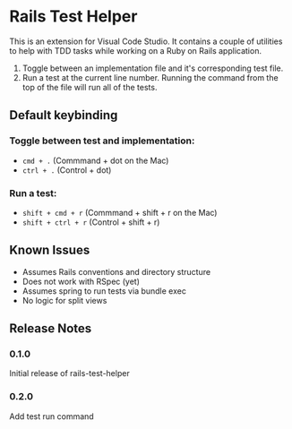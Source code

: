 # Rails Test Helper 

This is an extension for Visual Code Studio. It contains a couple of utilities to help with TDD tasks while working on a Ruby on Rails application.

1. Toggle between an implementation file and it's corresponding test file.
2. Run a test at the current line number. Running the command from the top of the file will run all of the tests.

## Default keybinding

### Toggle between test and implementation:

* `cmd + .` (Commmand + dot on the Mac)
* `ctrl + .` (Control + dot)  

### Run a test: 

* `shift + cmd + r` (Commmand + shift + r on the Mac)
* `shift + ctrl + r` (Control + shift + r)  

## Known Issues

* Assumes Rails conventions and directory structure
* Does not work with RSpec (yet)
* Assumes spring to run tests via bundle exec
* No logic for split views

## Release Notes

### 0.1.0

Initial release of rails-test-helper 

### 0.2.0

Add test run command